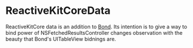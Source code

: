 # ReactiveKitCoreData


ReactiveKitCore data is an addition to [Bond](https://github.com/DeclarativeHub/Bond). Its intention is to give a way to bind power of NSFetchedResultsController changes observation with the beauty that Bond's UITableView bidnings are.


